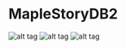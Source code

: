 # MapleStoryDB2
![alt tag](https://i.imgur.com/s4UNYCU.jpg"")
![alt tag](https://i.imgur.com/7ETfSHU.jpg"")
![alt tag](https://i.imgur.com/joCKcoo.jpg"")

